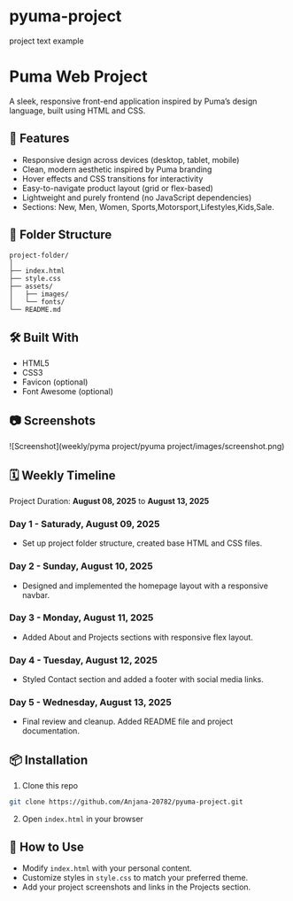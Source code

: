 # pyuma-project
project text example

# Puma Web Project

A sleek, responsive front-end application inspired by Puma’s design language, built using HTML and CSS.

## 🚀 Features

- Responsive design across devices (desktop, tablet, mobile)
- Clean, modern aesthetic inspired by Puma branding
- Hover effects and CSS transitions for interactivity
- Easy-to-navigate product layout (grid or flex-based)
- Lightweight and purely frontend (no JavaScript dependencies)
- Sections: New, Men, Women, Sports,Motorsport,Lifestyles,Kids,Sale.

## 📁 Folder Structure

```
project-folder/
│
├── index.html
├── style.css
├── assets/
│   ├── images/
│   └── fonts/
└── README.md
```

## 🛠️ Built With

- HTML5
- CSS3
- Favicon (optional)
- Font Awesome (optional)


## 📷 Screenshots

![Screenshot](weekly/pyma project/pyuma project/images/screenshot.png)

## 🗓️ Weekly Timeline

Project Duration: **August 08, 2025** to **August 13, 2025**


### Day 1 - Saturady, August 09, 2025
- Set up project folder structure, created base HTML and CSS files.

### Day 2 - Sunday, August 10, 2025
- Designed and implemented the homepage layout with a responsive navbar.

### Day 3 - Monday, August 11, 2025
- Added About and Projects sections with responsive flex layout.

### Day 4 - Tuesday, August 12, 2025
- Styled Contact section and added a footer with social media links.

### Day 5 - Wednesday, August 13, 2025
- Final review and cleanup. Added README file and project documentation.


## 📦 Installation

1. Clone this repo

```bash
git clone https://github.com/Anjana-20782/pyuma-project.git
```

2. Open `index.html` in your browser


## 🧪 How to Use

- Modify `index.html` with your personal content.
- Customize styles in `style.css` to match your preferred theme.
- Add your project screenshots and links in the Projects section.

